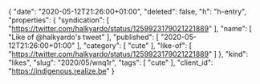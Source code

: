 {
  "date": "2020-05-12T21:26:00+01:00",
  "deleted": false,
  "h": "h-entry",
  "properties": {
    "syndication": [
      "https://twitter.com/halkyardo/status/1259923179021221889"
    ],
    "name": [
      "Like of @halkyardo's tweet"
    ],
    "published": [
      "2020-05-12T21:26:00+01:00"
    ],
    "category": [
      "cute"
    ],
    "like-of": [
      "https://twitter.com/halkyardo/status/1259923179021221889"
    ]
  },
  "kind": "likes",
  "slug": "2020/05/wnq1r",
  "tags": [
    "cute"
  ],
  "client_id": "https://indigenous.realize.be"
}
